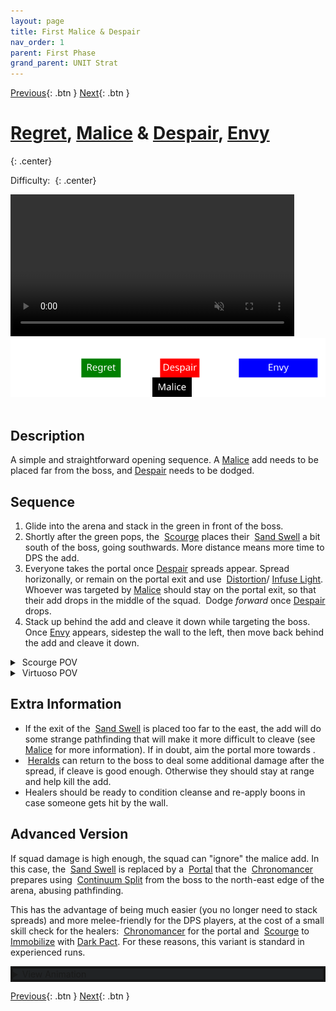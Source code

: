 ```yaml
---
layout: page
title: First Malice & Despair
nav_order: 1
parent: First Phase
grand_parent: UNIT Strat
---
```


[Previous](../phase1.html){: .btn } [Next](seq2.html){: .btn }

# [Regret], [Malice] & [Despair], [Envy]
{: .center}

Difficulty: <img class="inline star_full"><img class="inline star_empty"><img class="inline star_empty"><img class="inline star_empty"><img class="inline star_empty">
{: .center}

<video class="center" width="90%" controls muted>
  <source src="../../videos/phase1/seq1.mp4" type="video/mp4">
</video>

<img class="divider">

<img class="seq-img" src="../../timelines/images/phase1/seq1.svg">

<img class="divider">

## Description
A simple and straightforward opening sequence. A [Malice] add needs to be placed far from the boss, and [Despair] needs to be dodged.

## Sequence
1. Glide into the arena and stack in the green in front of the boss.
2. Shortly after the green pops, the <img class="inline scourge"> [Scourge] places their <img class="inline sand-swell"> [Sand Swell] a bit south of the boss, going southwards. More distance means more time to DPS the add.
3. Everyone takes the portal once [Despair] spreads appear. Spread horizonally, or remain on the portal exit and use  <img class="inline distort"> [Distortion]/<img class="inline glint_h"> [Infuse Light]. Whoever was targeted by [Malice] should stay on the portal exit, so that their add drops in the middle of the squad. <img class="inline dodge"> Dodge _forward_ once [Despair] drops.
4. Stack up behind the add and cleave it down while targeting the boss. Once [Envy] appears, sidestep the wall to the left, then move back behind the add and cleave it down.

<details>
  <summary><img class="inline scourge"> Scourge POV</summary>
  <iframe class="youtube-video" src="https://www.youtube.com/embed/PxAi-bWHTsg?si=96CSuM_yvkiQjOEv&start=11&end=40&mute=1 " frameborder="0" allow="accelerometer; clipboard-write; encrypted-media; gyroscope; picture-in-picture; web-share" referrerpolicy="strict-origin-when-cross-origin" allowfullscreen></iframe>
</details>
<details>
  <summary><img class="inline virtuoso"> Virtuoso POV</summary>
  <iframe class="youtube-video" src="https://www.youtube.com/embed/71JEURWXLko?si=YroyfB-PRhH9Z4Tv&start=16&end=56&mute=1 " frameborder="0" allow="accelerometer; clipboard-write; encrypted-media; gyroscope; picture-in-picture; web-share" referrerpolicy="strict-origin-when-cross-origin" allowfullscreen></iframe>
</details> 

## Extra Information
- If the exit of the <img class="inline sand-swell"> [Sand Swell] is placed too far to the east, the add will do some strange pathfinding that will make it more difficult to cleave (see [Malice] for more information). If in doubt, aim the portal more towards <img class="inline star">.
- <img class="inline herald"> [Heralds](https://wiki.guildwars2.com/wiki/Herald) can return to the boss to deal some additional damage after the spread, if cleave is good enough. Otherwise they should stay at range and help kill the add.
- Healers should be ready to condition cleanse and re-apply boons in case someone gets hit by the wall.

## Advanced Version
If squad damage is high enough, the squad can "ignore" the malice add. In this case, the <img class="inline sand-swell"> [Sand Swell] is replaced by  a <img class="inline portal"> [Portal] that the <img class="inline chrono"> [Chronomancer] prepares using <img class="inline cs"> [Continuum Split] from the boss to the north-east edge of the arena, abusing pathfinding.

This has the advantage of being much easier (you no longer need to stack spreads) and more melee-friendly for the DPS players, at the cost of a small skill check for the healers: <img class="inline chrono"> [Chronomancer] for the portal and <img class="inline scourge"> [Scourge] to <img class="inline immobile"> [Immobilize](https://wiki.guildwars2.com/wiki/Immobile) with <img class="inline necro_three_dagger">[Dark Pact](https://wiki.guildwars2.com/wiki/Dark_Pact). For these reasons, this variant is standard in experienced runs.
<details style="background-color: rgb(33, 35, 37);border: 4px solid #171717;">
  <summary>View Animation</summary>
  <video class="center" width="90%" controls muted>
  <source src="../../videos/phase1/seq1_alt.mp4" type="video/mp4">
</video>
</details>

[Previous](../phase1.html){: .btn } [Next](seq2.html){: .btn }

[Regret]: ../../mechanics/aspects/regret.html
[Envy]: ../../mechanics/aspects/envy.html
[Malice]: ../../mechanics/aspects/malice.html
[Despair]: ../../mechanics/aspects/despair.html
[Scourge]: https://wiki.guildwars2.com/wiki/Scourge
[Sand Swell]: https://wiki.guildwars2.com/wiki/Sand_Swell
[Distortion]: https://wiki.guildwars2.com/wiki/Distortion
[Infuse Light]: https://wiki.guildwars2.com/wiki/Infuse_Light
[Chronomancer]: https://wiki.guildwars2.com/wiki/Chronomancer
[Portal]: https://wiki.guildwars2.com/wiki/Portal_Entre
[Blink]: https://wiki.guildwars2.com/wiki/Blink
[Continuum Split]: https://wiki.guildwars2.com/wiki/Continuum_Split